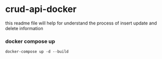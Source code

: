 # crud-api-docker
this readme file will help for understand the process of insert update and delete information

### docker compose up
`docker-compose up -d --build`

